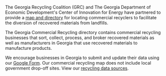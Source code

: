 
The Georgia Recycling Coalition (GRC) and The Georgia Department of Economic Development's Center of Innovation for Energy have partnered to provide a [map and directory](https://map.georgia.org/localsite/map/#show=recyclers&state=GA) for locating commercial recyclers to facilitate the diversion of recovered materials from landfills.  

The Georgia Commercial Recycling directory contains commercial recycling businesses that sort, collect, process, and broker recovered materials as well as manufacturers in Georgia that use recovered materials to manufacture products. 

We encourage businesses in Georgia to submit and update their data using our [Google Form](https://docs.google.com/forms/d/e/1FAIpQLScP1U_1SW_0fY8e3uote_Aq8eS1UNzvQioYwy2L1y0UdgyT5w/viewform?usp=sf_link).  Our commercial recycling map does not include local government drop-off sites.  View our [recycling&nbsp;data&nbsp;sources](https://map.georgia.org/localsite/map/recycling/ga).



